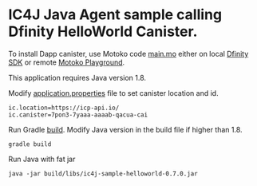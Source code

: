 # IC4J Java Agent sample calling Dfinity HelloWorld Canister.

To install Dapp canister, use Motoko code [main.mo](src/main.mo) either on local [Dfinity SDK](https://smartcontracts.org/docs/quickstart/quickstart-intro.html) or remote [Motoko Playground](https://m7sm4-2iaaa-aaaab-qabra-cai.raw.ic0.app/).

This application requires Java version 1.8.

Modify [application.properties](src/main/resources/application.properties) file to set canister location and id.

```
ic.location=https://icp-api.io/
ic.canister=7pon3-7yaaa-aaaab-qacua-cai
```

Run Gradle [build](build.gradle). Modify Java version in the build file if higher than 1.8.

```
gradle build
```

Run Java with fat jar

```
java -jar build/libs/ic4j-sample-helloworld-0.7.0.jar
```
